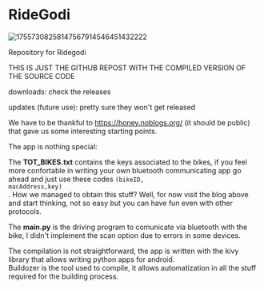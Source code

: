 # RideGodi
![17557308258147567914546451432222](https://github.com/user-attachments/assets/ffd65122-1fbc-4c09-a041-993ee433c57b)

Repository for Ridegodi 

THIS IS JUST THE GITHUB REPOST WITH THE COMPILED VERSION OF THE SOURCE CODE

downloads: check the releases

updates (future use): pretty sure they won't get released

We have to be thankful to https://honey.noblogs.org/ (it should be public) that gave us some interesting starting points.

The app is nothing special:

The <b>TOT_BIKES.txt</b> contains the keys associated to the bikes, if you feel more confortable in writing your own bluetooth communicating app go ahead and just use these codes <code>(bikeID, macAddress,key)</code><br>. How we managed to obtain this stuff? Well, for now visit the blog above and start thinking, not so easy but you can have fun even with other protocols. 

The <b>main.py</b> is the driving program to comunicate via bluetooth with the bike, I didn't implement the scan option due to
errors in some devices.<br>

The compilation is not straightforward, the app is written with the kivy library that allows writing python apps for android.<br>
Buildozer is the tool used to compile, it allows automatization in all the stuff required for the building process.
